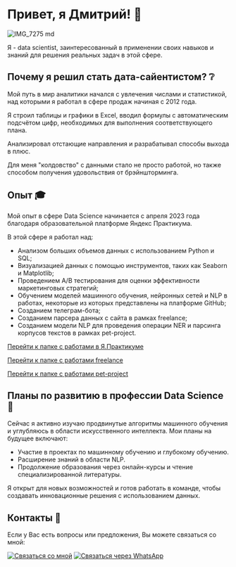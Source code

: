 # Привет, я Дмитрий! 👋

![IMG_7275 md](https://github.com/user-attachments/assets/88438ae3-f98b-46fd-923b-520b5f4e2aaf) 

Я - data scientist, заинтересованный в применении своих навыков и знаний для решения реальных задач в этой сфере.

## Почему я решил стать дата-сайентистом? ❔

Мой путь в мир аналитики начался с увлечения числами и статистикой, над которыми я работал в сфере продаж начиная с 2012 года. 

Я строил таблицы и графики в Excel, вводил формулы с автоматическим подсчётом цифр, необходимых для выполнения соответствующего плана.

Анализировал отстающие направления и разрабатывал способы выхода в плюс.

Для меня "колдовство" с данными стало не просто работой, но также способом получения удовольствия от брэйншторминга.

## Опыт 🎓

Мой опыт в сфере Data Science начинается с апреля 2023 года благодаря образовательной платформе Яндекс Практикума.

В этой сфере я работал над:
- Анализом больших объемов данных с использованием Python и SQL;
- Визуализацией данных с помощью инструментов, таких как Seaborn и Matplotlib;
- Проведением A/B тестирования для оценки эффективности маркетинговых стратегий;
- Обучением моделей машинного обучения, нейронных сетей и NLP в работах, некоторые из которых представлены на платформе GitHub;
- Созданием телеграм-бота;
- Созданием парсера данных с сайта в рамках freelance;
- Созданием модели NLP для проведения операции NER и парсинга корпусов текстов в рамках pet-project.
  
[Перейти к папке с работами в Я.Практикуме](https://github.com/glumov-d/glumov-d.github.io/tree/main/practicum-projects)

[Перейти к папке с работами freelance](https://github.com/glumov-d/glumov-d.github.io/tree/main/freelance)

[Перейти к папке с работами pet-project](https://github.com/glumov-d/glumov-d.github.io/tree/main/pet-project)

## Планы по развитию в профессии Data Science 📅

Сейчас я активно изучаю продвинутые алгоритмы машинного обучения и углубляюсь в области искусственного интеллекта. Мои планы на будущее включают:
- Участие в проектах по машинному обучению и глубокому обучению.
- Расширение знаний в области NLP.
- Продолжение образования через онлайн-курсы и чтение специализированной литературы.

Я открыт для новых возможностей и готов работать в команде, чтобы создавать инновационные решения с использованием данных.

## Контакты 📲

Если у Вас есть вопросы или предложения, Вы можете связаться со мной:

[![Связаться со мной](https://cdn.icon-icons.com/icons2/306/PNG/96/Email-Icon_33999.png)](mailto:i@dglumov.ru)    [![Связаться через WhatsApp](https://cdn.icon-icons.com/icons2/2857/PNG/96/logo_whatsapp_icon_181638.png)](https://wa.me/79651021705)
